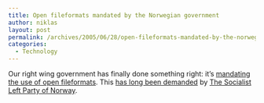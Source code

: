 ```yaml
---
title: Open fileformats mandated by the Norwegian government
author: niklas
layout: post
permalink: /archives/2005/06/28/open-fileformats-mandated-by-the-norwegian-government/
categories:
  - Technology
---
```

Our right wing government has finally done something right: it&#8217;s <a href="http://www.andwest.com/blojsom/blog/tatle/agenda/2005/06/27/Norwegian_Minister_Proprietary_Standards_No_Longer_Acceptable_in_Communication_with_Government.html" class="broken_link">mandating the use of open fileformats</a>. This [has long been demanded][1] by [The Socialist Left Party of Norway][2].

 [1]: http://blog.saers.com/archives/2005/04/18/sv-against-proprietary-formats-in-the-public-sector/
 [2]: http://sv.no